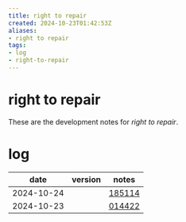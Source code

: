 ```yaml
---
title: right to repair
created: 2024-10-23T01:42:53Z
aliases:
- right to repair
tags:
- log
- right-to-repair
---
```


# right to repair

These are the development notes for _right to repair_.

# log

| date | version | notes |
|------|---------|-------|
| <span class="timestamp">2024-10-24</span> || [185114](../entries/20241024185114.md) |
| <span class="timestamp">2024-10-23</span> || [014422](../entries/20241023014422.md) |
